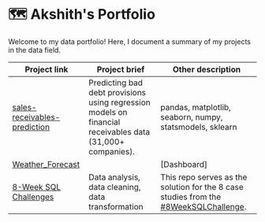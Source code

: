 # 🗺 Akshith's Portfolio

Welcome to my data portfolio! Here, I document a summary of my projects in the data field. 


| Project link | Project brief | Other description | 
|---|---|---|
| [sales-receivables-prediction](https://github.com/akshithkamatala/sales-receivables-prediction) | Predicting bad debt provisions using regression models on financial receivables data (31,000+ companies). | pandas, matplotlib, seaborn, numpy, statsmodels, sklearn |
| [Weather_Forecast]() |  | [Dashboard] |
| [8-Week SQL Challenges](https://github.com/katiehuangx/8-Week-SQL-Challenge) | Data analysis, data cleaning, data transformation | This repo serves as the solution for the 8 case studies from the [#8WeekSQLChallenge](https://8weeksqlchallenge.com). | 
